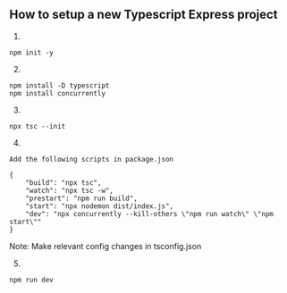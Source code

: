 ## How to setup a new Typescript Express project

1. 
```
npm init -y
```

2. 
```
npm install -D typescript
npm install concurrently

```

3. 
```
npx tsc --init
```

4. 
```
Add the following scripts in package.json

{
    "build": "npx tsc",
    "watch": "npx tsc -w",
    "prestart": "npm run build",
    "start": "npx nodemon dist/index.js",
    "dev": "npx concurrently --kill-others \"npm run watch\" \"npm start\""
}

```

Note: Make relevant config changes in tsconfig.json

5. 
```
npm run dev
```
